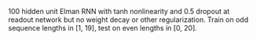 
100 hidden unit Elman RNN with tanh nonlinearity and 0.5 dropout at readout
network but no weight decay or other regularization. Train on odd sequence
lengths in [1, 19], test on even lengths in [0, 20].
